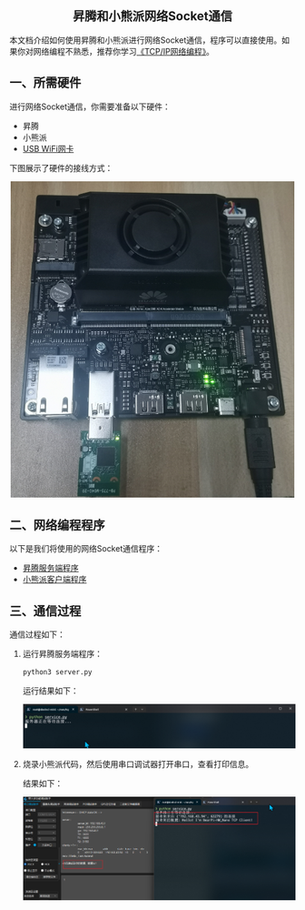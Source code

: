 ﻿<div align="center">

## 昇腾和小熊派网络Socket通信

</div>

本文档介绍如何使用昇腾和小熊派进行网络Socket通信，程序可以直接使用。如果你对网络编程不熟悉，推荐你学习[《TCP/IP网络编程》](https://github.com/riba2534/TCP-IP-NetworkNote)。

## 一、所需硬件

进行网络Socket通信，你需要准备以下硬件：

- 昇腾
- 小熊派
- [USB WiFi网卡](https://www.hiascend.com/document/detail/zh/Atlas200IDKA2DeveloperKit/23.0.RC1/Hardware%20Interfaces/hiug/hiug_0059.html)

下图展示了硬件的接线方式：

<div align="center">
  <img src="../../img/socket_接线.jpg" width="500">
</div>

## 二、网络编程程序

以下是我们将使用的网络Socket通信程序：

- [昇腾服务端程序](./socket/server.py)
- [小熊派客户端程序](./socket/client.c)

## 三、通信过程

通信过程如下：

1. 运行昇腾服务端程序：

    ```bash
    python3 server.py
    ```

    运行结果如下：

    <div align="center">
      <img src="../../img/server_run.png">
    </div>

2. 烧录小熊派代码，然后使用串口调试器打开串口，查看打印信息。

    结果如下：

    <div align="center">
      <img src="../../img/socket_result.png">
    </div>
